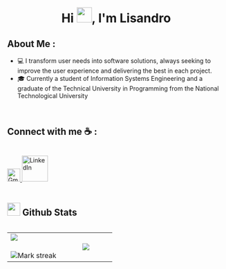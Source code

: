 <h1 align="center">Hi <img src="https://media.giphy.com/media/hvRJCLFzcasrR4ia7z/giphy.gif" width="35">, I'm Lisandro </h1>

## About Me :
- 💻 I transform user needs into software solutions, always seeking to improve the user experience and delivering the best in each project.
- 🎓 Currently a student of Information Systems Engineering and a graduate of the Technical University in Programming from the National       Technological University
<br>

## Connect with me ☕ :

<br>

<a href="mailto:your.email@gmail.com" target="_blank">
  <img src="https://img.icons8.com/color/48/000000/gmail-new.png" alt="Gmail" width="30" />
</a>
<a href="https://www.linkedin.com/in/yourprofile/" target="_blank">
  <img src="https://img.icons8.com/color/48/000000/linkedin.png" alt="LinkedIn" width="60" />
</a>



<br>
<br>

## <picture> <img src = "https://github.com/7oSkaaa/7oSkaaa/blob/main/Images/Statistics.gif?raw=true" width = 30px>  </picture> Github Stats

<!--- stats & Trophy (start) -->

<p align="left">
  <!--- stats (start) -->
<table align="left">
<tr border="none">
<td width="50%" align="center">
  <img  align="left"  src="https://github-readme-stats.vercel.app/api?username=LisandroGabrielReinoso&theme=dark&show_icons=true&count_private=true" />
  <br></br>
  <img  title="🔥 Get streak stats for your profile at git.io/streak-stats" alt="Mark streak" src="https://github-readme-streak-stats.herokuapp.com/?user=LisandroGabrielReinoso&theme=dark&hide_border=false" /> 
</td>


<td width="50%" align="center">

  <img  align="center"  src="https://github-readme-stats.anuraghazra1.vercel.app/api/top-langs/?username=LisandroGabrielReinoso&theme=dark&hide_border=false&no-bg=true&no-frame=true&langs_count=7"/>

  </td>
</tr>
</table>
<!--- stats (end) -->

<!--- trophy (start) -->




